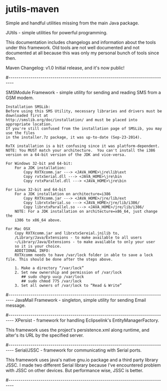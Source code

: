 # jutils-maven
Simple and handful utilities missing from the main Java package.

JUtils - simple utilities for powerful programming.

This documentation includes changelogs and information about the tools under this framework.
Old tools are not well documented and not documented at all because this was only my personal
bunch of tools since then.

Maven Changelog:
  v1.0  Initial release, and it's now public!

#--------------------------------------------------------------------------------

SMSModule Framework - simple utility for sending and reading SMS from a GSM modem.

	Installation SMSLib:
	Before using this SMS Utility, necessary libraries and drivers must be downloaded first at
	http://smslib.org/doc/installation/ and must be placed into appropriate location.
	If you're still confused from the installation page of SMSLib, you may use the files
	in the installer.7z package, it was up-to-date (Sep-23-2014).
	
	RxTX installation is a bit confusing since it was platform-dependent.
	NOTE: You MUST match your architecture.  You can't install the i386
	version on a 64-bit version of the JDK and vice-versa.
	
	For Windows 32-bit and 64-bit:
		For a JDK installation:
			Copy RXTXcomm.jar ---> <JAVA_HOME>\jre\lib\ext
			Copy rxtxSerial.dll ---> <JAVA_HOME>\jre\bin
			Copy rxtxParallel.dll ---> <JAVA_HOME>\jre\bin
			
	For Linux 32-bit and 64-bit
		For a JDK installation on architecture=i386
			Copy RXTXcomm.jar ---> <JAVA_HOME>/jre/lib/ext
			Copy librxtxSerial.so ---> <JAVA_HOME>/jre/lib/i386/
			Copy librxtxParallel.so ---> <JAVA_HOME>/jre/lib/i386/
		NOTE: For a JDK installation on architecture=x86_64, just change the
		i386 to x86_64 above.
		
	For Mac OSX
		Copy RXTXcomm.jar and librxtxSereial.jnilib to,
		/Library/Java/Extensions - to make available to all users 
		~/Library/Java/Extensions - to make available to only your user			
		so it is your choice.
		ADDITIONAL INFO:
		RXTXcomm needs to have /var/lock folder in able to save a lock file. This should be done after the steps above.

		1. Make a directory “/var/lock”
		2. Set new ownership and permission of /var/lock
		   ## sudo chgrp uucp /var/lock
		   ## sudo chmod 775 /var/lock
		3. Set all owners of /var/lock to “Read & Write”
		

#--------------------------------------------------------------------------------
JavaMail Framework - singleton, simple utility for sending Email message.

#--------------------------------------------------------------------------------
XPersist - framework for handling Eclipselink's EntityManagerFactory. 

This framework uses the project's persistence.xml along runtime, and alter's its URL by the specified server.

#--------------------------------------------------------------------------------
Serial/JSSC - framework for communicating with Serial ports.

This framework uses java's native gnu.io package and a third party library JSSC. I made two different Serial library
because I've encountered problem with JSSC on other devices. But performance wise, JSSC is better.
	
#--------------------------------------------------------------------------------
